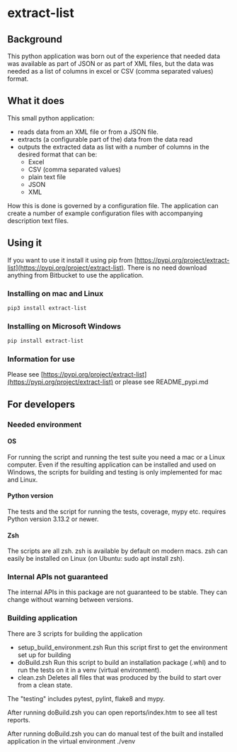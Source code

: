 # extract-list

## Background

This python application was born out of the experience that needed data was available as part of JSON or as part of XML files, but the data was needed as a list of columns in excel or CSV (comma separated values) format.

## What it does

This small python application:

* reads data from an XML file or from a JSON file.
* extracts (a configurable part of the) data from the data read
* outputs the extracted data as list with a number of columns in the desired format that can be:
    * Excel
    * CSV (comma separated values)
    * plain text file
    * JSON
    * XML

How this is done is governed by a configuration file. The application can create a number of example configuration files with accompanying description text files.

## Using it

If you want to use it install it using pip from [https://pypi.org/project/extract-list](https://pypi.org/project/extract-list). There is no need download anything from Bitbucket to use the application.

### Installing on mac and Linux

````sh
pip3 install extract-list
````

### Installing on Microsoft Windows

````sh
pip install extract-list
````

### Information for use

Please see [https://pypi.org/project/extract-list](https://pypi.org/project/extract-list) or please see README_pypi.md

## For developers

### Needed environment

#### OS

For running the script and running the test suite you need a mac or a Linux computer. Even if the resulting application can be installed and used on Windows, the scripts for building and testing is only implemented for mac and Linux.

#### Python version

The tests and the script for running the tests, coverage, mypy etc. requires Python version 3.13.2 or newer.

#### Zsh

The scripts are all zsh. zsh is available by default on modern macs. zsh can easily be installed on Linux (on Ubuntu: sudo apt install zsh).

### Internal APIs not guaranteed

The internal APIs in this package are not guaranteed to be stable. They can change without warning between versions.

### Building application

There are 3 scripts for building the application

* setup_build_environment.zsh
  Run this script first to get the environment set up for building
* doBuild.zsh
  Run this script to build an installation package (.whl) and to run the tests on it in a venv (virtual environment).
* clean.zsh
  Deletes all files that was produced by the build to start over from a clean state.

The "testing" includes pytest, pylint, flake8 and mypy.

After running doBuild.zsh you can open reports/index.htm to see all test reports.

After running doBuild.zsh you can do manual test of the built and installed application in the virtual environment ./venv

